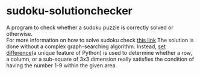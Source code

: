 sudoku-solutionchecker
======================
A program to check whether a sudoku puzzle is correctly solved or otherwise.<br>
For more information on how to solve sudoku check <a href="http://en.wikipedia.org/wiki/Sudoku">this link</a>
The solution is done without a complex graph-searching algorithm. Instead, <a href = "http://en.wikibooks.org/wiki/Python_Programming/Sets#Set_Difference">set difference</a>(a unique feature of Python) is used to determine whether a row, a column, or a sub-square of 3x3 dimension really satisfies the condition of having the number 1-9 within the given area.
